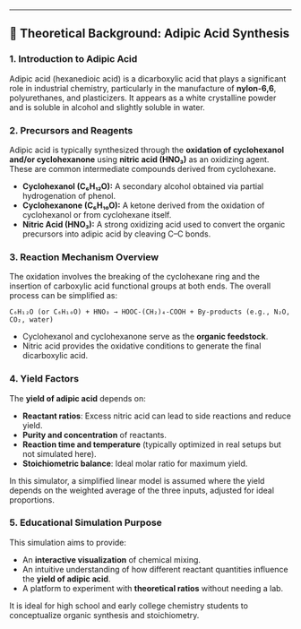 ### 
---

## 🧪 Theoretical Background: Adipic Acid Synthesis

### 1. **Introduction to Adipic Acid**

Adipic acid (hexanedioic acid) is a dicarboxylic acid that plays a significant role in industrial chemistry, particularly in the manufacture of **nylon-6,6**, polyurethanes, and plasticizers. It appears as a white crystalline powder and is soluble in alcohol and slightly soluble in water.

### 2. **Precursors and Reagents**

Adipic acid is typically synthesized through the **oxidation of cyclohexanol and/or cyclohexanone** using **nitric acid (HNO₃)** as an oxidizing agent. These are common intermediate compounds derived from cyclohexane.

* **Cyclohexanol (C₆H₁₂O):** A secondary alcohol obtained via partial hydrogenation of phenol.
* **Cyclohexanone (C₆H₁₀O):** A ketone derived from the oxidation of cyclohexanol or from cyclohexane itself.
* **Nitric Acid (HNO₃):** A strong oxidizing acid used to convert the organic precursors into adipic acid by cleaving C–C bonds.

### 3. **Reaction Mechanism Overview**

The oxidation involves the breaking of the cyclohexane ring and the insertion of carboxylic acid functional groups at both ends. The overall process can be simplified as:

```
C₆H₁₂O (or C₆H₁₀O) + HNO₃ → HOOC-(CH₂)₄-COOH + By-products (e.g., N₂O, CO₂, water)
```

* Cyclohexanol and cyclohexanone serve as the **organic feedstock**.
* Nitric acid provides the oxidative conditions to generate the final dicarboxylic acid.

### 4. **Yield Factors**

The **yield of adipic acid** depends on:

* **Reactant ratios**: Excess nitric acid can lead to side reactions and reduce yield.
* **Purity and concentration** of reactants.
* **Reaction time and temperature** (typically optimized in real setups but not simulated here).
* **Stoichiometric balance**: Ideal molar ratio for maximum yield.

In this simulator, a simplified linear model is assumed where the yield depends on the weighted average of the three inputs, adjusted for ideal proportions.

### 5. **Educational Simulation Purpose**

This simulation aims to provide:

* An **interactive visualization** of chemical mixing.
* An intuitive understanding of how different reactant quantities influence the **yield of adipic acid**.
* A platform to experiment with **theoretical ratios** without needing a lab.

It is ideal for high school and early college chemistry students to conceptualize organic synthesis and stoichiometry.
